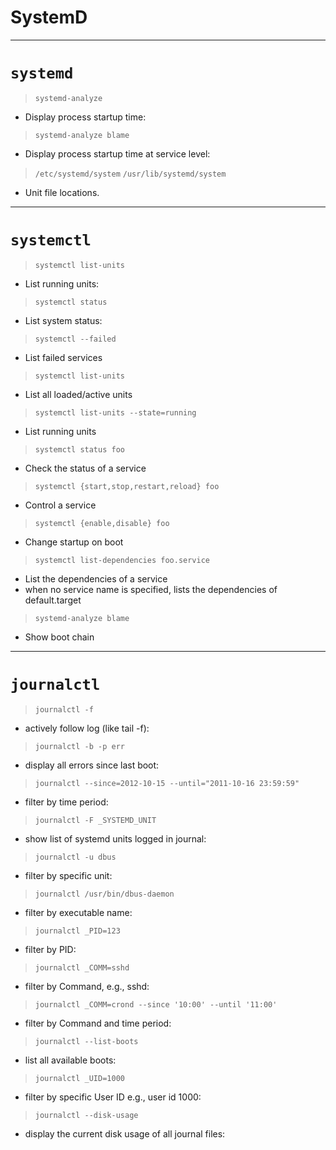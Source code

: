# SystemD

-----

# `systemd`

> `systemd-analyze`
* Display process startup time:

> `systemd-analyze blame`
* Display process startup time at service level:

> `/etc/systemd/system`
> `/usr/lib/systemd/system`
* Unit file locations.

-----

# `systemctl`

> `systemctl list-units`
* List running units:

> `systemctl status`
* List system status:

> `systemctl --failed`
* List failed services

> `systemctl list-units`
* List all loaded/active units

> `systemctl list-units --state=running`
* List running units

> `systemctl status foo`
* Check the status of a service

> `systemctl {start,stop,restart,reload} foo`
* Control a service

> `systemctl {enable,disable} foo`
* Change startup on boot

> `systemctl list-dependencies foo.service`
* List the dependencies of a service
* when no service name is specified, lists the dependencies of default.target

> `systemd-analyze blame`
* Show boot chain

-----

# `journalctl`

> `journalctl -f`
* actively follow log (like tail -f):

> `journalctl -b -p err`
* display all errors since last boot:

> `journalctl --since=2012-10-15 --until="2011-10-16 23:59:59"`
* filter by time period:

> `journalctl -F _SYSTEMD_UNIT`
* show list of systemd units logged in journal:

> `journalctl -u dbus`
* filter by specific unit:

> `journalctl /usr/bin/dbus-daemon`
* filter by executable name:

> `journalctl _PID=123`
* filter by PID:

> `journalctl _COMM=sshd`
* filter by Command, e.g., sshd:

> `journalctl _COMM=crond --since '10:00' --until '11:00'`
* filter by Command and time period:

> `journalctl --list-boots`
* list all available boots:

> `journalctl _UID=1000`
* filter by specific User ID e.g., user id 1000:

> `journalctl --disk-usage`
* display the current disk usage of all journal files: